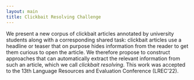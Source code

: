 ```yaml
---
layout: main
title: Clickbait Resolving Challenge
---
```


We present a new corpus of clickbait articles annotated by university students along with a corresponding shared task: clickbait articles use a headline or teaser that on purpose hides information from the reader to get them curious to open the article. We therefore propose to construct approaches that can automatically extract the relevant information from such an article, which we call *clickbait resolving*. This work was accepted to the 13th Language Resources and Evaluation Conference (LREC'22).
